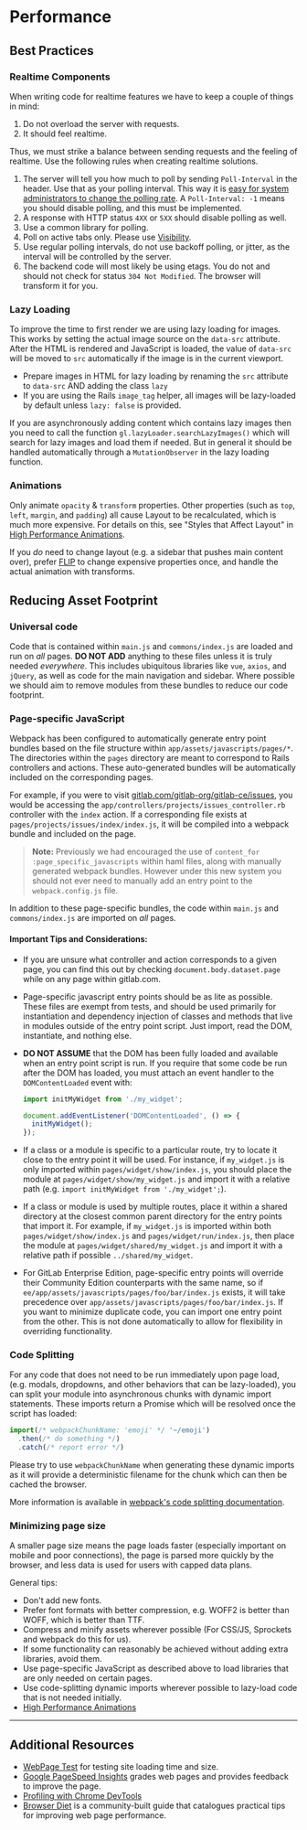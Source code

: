 # Performance

## Best Practices

### Realtime Components

When writing code for realtime features we have to keep a couple of things in mind:
1. Do not overload the server with requests.
1. It should feel realtime.

Thus, we must strike a balance between sending requests and the feeling of realtime.
Use the following rules when creating realtime solutions.

1. The server will tell you how much to poll by sending `Poll-Interval` in the header.
Use that as your polling interval. This way it is [easy for system administrators to change the
polling rate](../../administration/polling.md).
A `Poll-Interval: -1` means you should disable polling, and this must be implemented.
1. A response with HTTP status `4XX` or `5XX` should disable polling as well.
1. Use a common library for polling.
1. Poll on active tabs only. Please use [Visibility](https://github.com/ai/visibilityjs).
1. Use regular polling intervals, do not use backoff polling, or jitter, as the interval will be
controlled by the server.
1. The backend code will most likely be using etags. You do not and should not check for status
`304 Not Modified`. The browser will transform it for you.

### Lazy Loading

To improve the time to first render we are using lazy loading for images. This works by setting 
the actual image source on the `data-src` attribute. After the HTML is rendered and JavaScript is loaded, 
the value of `data-src` will be moved to `src` automatically if the image is in the current viewport.

*  Prepare images in HTML for lazy loading by renaming the `src` attribute to `data-src` AND adding the class `lazy`
*  If you are using the Rails `image_tag` helper, all images will be lazy-loaded by default unless `lazy: false` is provided.

If you are asynchronously adding content which contains lazy images then you need to call the function
`gl.lazyLoader.searchLazyImages()` which will search for lazy images and load them if needed. 
But in general it should be handled automatically through a `MutationObserver` in the lazy loading function.

### Animations

Only animate `opacity` & `transform` properties. Other properties (such as `top`, `left`, `margin`, and `padding`) all cause
Layout to be recalculated, which is much more expensive. For details on this, see "Styles that Affect Layout" in
[High Performance Animations][high-perf-animations].

If you _do_ need to change layout (e.g. a sidebar that pushes main content over), prefer [FLIP][flip] to change expensive
properties once, and handle the actual animation with transforms.

## Reducing Asset Footprint

### Universal code

Code that is contained within `main.js` and `commons/index.js` are loaded and
run on _all_ pages. **DO NOT ADD** anything to these files unless it is truly
needed _everywhere_. This includes ubiquitous libraries like `vue`, `axios`,
and `jQuery`, as well as code for the main navigation and sidebar. Where
possible we should aim to remove modules from these bundles to reduce our code
footprint.

### Page-specific JavaScript

Webpack has been configured to automatically generate entry point bundles based
on the file structure within `app/assets/javascripts/pages/*`. The directories
within the `pages` directory are meant to correspond to Rails controllers and
actions. These auto-generated bundles will be automatically included on the
corresponding pages.

For example, if you were to visit [gitlab.com/gitlab-org/gitlab-ce/issues](https://gitlab.com/gitlab-org/gitlab-ce/issues),
you would be accessing the `app/controllers/projects/issues_controller.rb`
controller with the `index` action. If a corresponding file exists at
`pages/projects/issues/index/index.js`, it will be compiled into a webpack
bundle and included on the page.

> **Note:** Previously we had encouraged the use of
> `content_for :page_specific_javascripts` within haml files, along with
> manually generated webpack bundles. However under this new system you should
> not ever need to manually add an entry point to the `webpack.config.js` file.

In addition to these page-specific bundles, the code within `main.js` and
`commons/index.js` are imported on _all_ pages.

#### Important Tips and Considerations:

- If you are unsure what controller and action corresponds to a given page, you
  can find this out by checking `document.body.dataset.page` while on any page
  within gitlab.com.

- Page-specific javascript entry points should be as lite as possible.  These
  files are exempt from tests, and should be used primarily for instantiation
  and dependency injection of classes and methods that live in modules outside
  of the entry point script.  Just import, read the DOM, instantiate, and
  nothing else.

- **DO NOT ASSUME** that the DOM has been fully loaded and available when an
  entry point script is run.  If you require that some code be run after the
  DOM has loaded, you must attach an event handler to the `DOMContentLoaded`
  event with:

    ```javascript
    import initMyWidget from './my_widget';
  
    document.addEventListener('DOMContentLoaded', () => {
      initMyWidget();
    });
    ```

- If a class or a module is specific to a particular route, try to locate it
  close to the entry point it will be used. For instance, if `my_widget.js` is
  only imported within `pages/widget/show/index.js`, you should place the
  module at `pages/widget/show/my_widget.js` and import it with a relative path
  (e.g. `import initMyWidget from './my_widget';`).
  
- If a class or module is used by multiple routes, place it within a shared
  directory at the closest common parent directory for the entry points that
  import it.  For example, if `my_widget.js` is imported within both
  `pages/widget/show/index.js` and `pages/widget/run/index.js`, then place the
  module at `pages/widget/shared/my_widget.js` and import it with a relative
  path if possible `../shared/my_widget`.

- For GitLab Enterprise Edition, page-specific entry points will override their
  Community Edition counterparts with the same name, so if
  `ee/app/assets/javascripts/pages/foo/bar/index.js` exists, it will take
  precedence over `app/assets/javascripts/pages/foo/bar/index.js`.  If you want
  to minimize duplicate code, you can import one entry point from the other.
  This is not done automatically to allow for flexibility in overriding
  functionality.

### Code Splitting

For any code that does not need to be run immediately upon page load, (e.g.
modals, dropdowns, and other behaviors that can be lazy-loaded), you can split
your module into asynchronous chunks with dynamic import statements.  These
imports return a Promise which will be resolved once the script has loaded:

```javascript
import(/* webpackChunkName: 'emoji' */ '~/emoji')
  .then(/* do something */)
  .catch(/* report error */)
```

Please try to use `webpackChunkName` when generating these dynamic imports as
it will provide a deterministic filename for the chunk which can then be cached
the browser.

More information is available in [webpack's code splitting documentation](https://webpack.js.org/guides/code-splitting/#dynamic-imports).

### Minimizing page size

A smaller page size means the page loads faster (especially important on mobile
and poor connections), the page is parsed more quickly by the browser, and less
data is used for users with capped data plans.

General tips:

- Don't add new fonts.
- Prefer font formats with better compression, e.g. WOFF2 is better than WOFF, which is better than TTF.
- Compress and minify assets wherever possible (For CSS/JS, Sprockets and webpack do this for us).
- If some functionality can reasonably be achieved without adding extra libraries, avoid them.
- Use page-specific JavaScript as described above to load libraries that are only needed on certain pages.
- Use code-splitting dynamic imports wherever possible to lazy-load code that is not needed initially.
- [High Performance Animations][high-perf-animations]

-------

## Additional Resources

- [WebPage Test][web-page-test] for testing site loading time and size.
- [Google PageSpeed Insights][pagespeed-insights] grades web pages and provides feedback to improve the page.
- [Profiling with Chrome DevTools][google-devtools-profiling]
- [Browser Diet][browser-diet] is a community-built guide that catalogues practical tips for improving web page performance.


[web-page-test]: http://www.webpagetest.org/
[pagespeed-insights]: https://developers.google.com/speed/pagespeed/insights/
[google-devtools-profiling]: https://developers.google.com/web/tools/chrome-devtools/profile/?hl=en
[browser-diet]: https://browserdiet.com/
[high-perf-animations]: https://www.html5rocks.com/en/tutorials/speed/high-performance-animations/
[flip]: https://aerotwist.com/blog/flip-your-animations/
